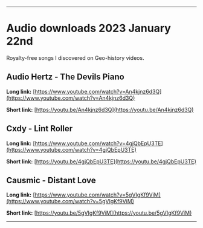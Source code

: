
***

# Audio downloads 2023 January 22nd

Royalty-free songs I discovered on Geo-history videos.

## Audio Hertz - The Devils Piano

**Long link:** [https://www.youtube.com/watch?v=An4kjnz6d3Q](https://www.youtube.com/watch?v=An4kjnz6d3Q)

**Short link:** [https://youtu.be/An4kjnz6d3Q](https://youtu.be/An4kjnz6d3Q)

## Cxdy - Lint Roller

**Long link:** [https://www.youtube.com/watch?v=4gjQbEpU3TE](https://www.youtube.com/watch?v=4gjQbEpU3TE)

**Short link:** [https://youtu.be/4gjQbEpU3TE](https://youtu.be/4gjQbEpU3TE)

## Causmic - Distant Love

**Long link:** [https://www.youtube.com/watch?v=5gVIgKf9ViM](https://www.youtube.com/watch?v=5gVIgKf9ViM)

**Short link:** [https://youtu.be/5gVIgKf9ViM](https://youtu.be/5gVIgKf9ViM)

***

